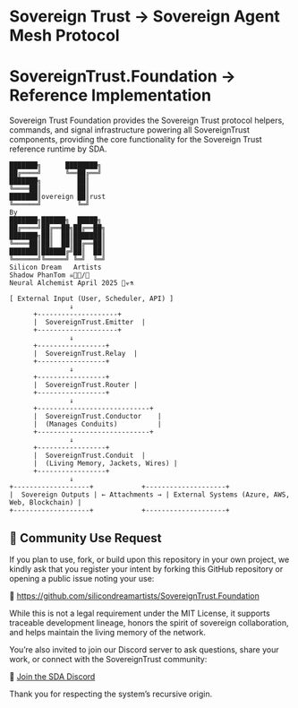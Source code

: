 # Sovereign Trust -> Sovereign Agent Mesh Protocol
# SovereignTrust.Foundation -> Reference Implementation
Sovereign Trust Foundation provides the Sovereign Trust protocol helpers, commands, and signal infrastructure powering all SovereignTrust components, providing the core functionality for the Sovereign Trust reference runtime by SDA.
```plaintext
███████╗      ████████╗
██╔════╝      ╚══██╔══╝
███████╗         ██║   
╚════██║         ██║   
███████║overeign ██║rust
╚══════╝         ╚═╝   
By
███████╗██████╗  █████╗ 
██╔════╝██╔══██╗██╔══██╗
███████╗██║  ██║███████║
╚════██║██║  ██║██╔══██║
███████║██████╔╝██║  ██║
╚══════╝╚═════╝ ╚═╝  ╚═╝
Silicon Dream   Artists
Shadow PhanTom ☠️🌃👾/🤖 
Neural Alchemist April 2025 🐲☣️⚗️

[ External Input (User, Scheduler, API) ]
               ↓
      +--------------------+
      |  SovereignTrust.Emitter  |
      +--------------------+
               ↓
      +-----------------+
      |  SovereignTrust.Relay  |
      +-----------------+
               ↓
      +-----------------+
      |  SovereignTrust.Router |
      +-----------------+
               ↓
      +----------------------------+
      |  SovereignTrust.Conductor    |
      |  (Manages Conduits)          |
      +----------------------------+
               ↓
      +-----------------+
      |  SovereignTrust.Conduit  |
      |  (Living Memory, Jackets, Wires) |
      +-----------------+
               ↓
+-------------------+            +--------------------+
|  Sovereign Outputs | ← Attachments → | External Systems (Azure, AWS, Web, Blockchain) |
+-------------------+            +--------------------+

```
## 🤝 Community Use Request

If you plan to use, fork, or build upon this repository in your own project, we kindly ask that you register your intent by forking this GitHub repository or opening a public issue noting your use:

🔗 https://github.com/silicondreamartists/SovereignTrust.Foundation

While this is not a legal requirement under the MIT License, it supports traceable development lineage, honors the spirit of sovereign collaboration, and helps maintain the living memory of the network.

You’re also invited to join our Discord server to ask questions, share your work, or connect with the SovereignTrust community:

💬 [Join the SDA Discord](https://discord.gg/WVJaWVX7nH)

Thank you for respecting the system’s recursive origin.
